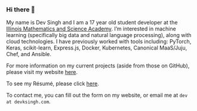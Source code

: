 ### Hi there 👋

My name is Dev Singh and I am a 17 year old student developer at the [Illinois Mathematics and Science Academy](https://imsa.edu). I’m interested in machine learning (specifically big data and natural language processing), along with cloud technologies. I have previously worked with tools including: PyTorch, Keras, scikit-learn, Express.js, Docker, Kubernetes, Canonical MaaS/Juju, Chef, and Ansible.

For more information on my current projects (aside from those on GitHub), please visit my website [here](https://devksingh.com). 

To see my Résumé, please click [here](https://devksingh.com/resume).

To contact me, you can fill out the form on my website, or email me at `dev at devksingh.com`.
